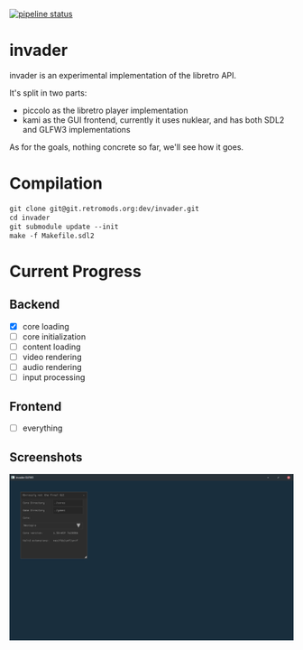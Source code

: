 [![pipeline status](https://git.retromods.org/dev/invader/badges/master/pipeline.svg)](https://git.retromods.org/dev/invader/commits/master)

# invader

invader is an experimental implementation of the libretro API.

It's split in two parts:
- piccolo as the libretro player implementation
- kami as the GUI frontend, currently it uses nuklear, and has both SDL2 and GLFW3 implementations

As for the goals, nothing concrete so far, we'll see how it goes.

# Compilation

```
git clone git@git.retromods.org:dev/invader.git
cd invader
git submodule update --init
make -f Makefile.sdl2
```
# Current Progress
## Backend
- [X] core loading
- [ ] core initialization
- [ ] content loading
- [ ] video rendering
- [ ] audio rendering
- [ ] input processing

## Frontend
- [ ] everything

## Screenshots
![img](docs/images/0.1.0.png)
